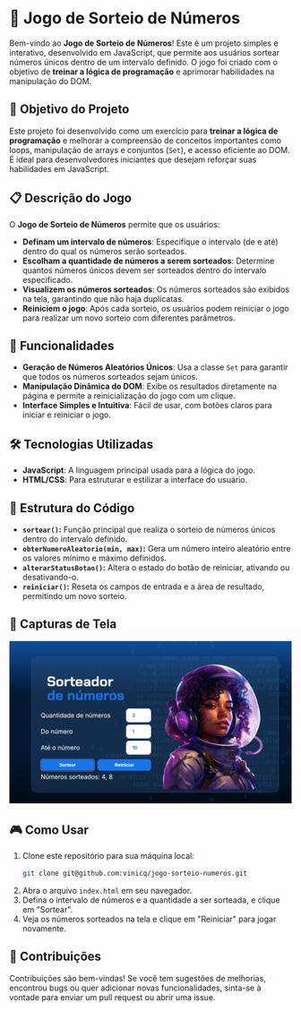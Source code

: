 # 🎲 Jogo de Sorteio de Números

Bem-vindo ao **Jogo de Sorteio de Números**! Este é um projeto simples e interativo, desenvolvido em JavaScript, que permite aos usuários sortear números únicos dentro de um intervalo definido. O jogo foi criado com o objetivo de **treinar a lógica de programação** e aprimorar habilidades na manipulação do DOM.

## 🎯 Objetivo do Projeto

Este projeto foi desenvolvido como um exercício para **treinar a lógica de programação** e melhorar a compreensão de conceitos importantes como loops, manipulação de arrays e conjuntos (`Set`), e acesso eficiente ao DOM. É ideal para desenvolvedores iniciantes que desejam reforçar suas habilidades em JavaScript.

## 📋 Descrição do Jogo

O **Jogo de Sorteio de Números** permite que os usuários:

- **Definam um intervalo de números**: Especifique o intervalo (de e até) dentro do qual os números serão sorteados.
- **Escolham a quantidade de números a serem sorteados**: Determine quantos números únicos devem ser sorteados dentro do intervalo especificado.
- **Visualizem os números sorteados**: Os números sorteados são exibidos na tela, garantindo que não haja duplicatas.
- **Reiniciem o jogo**: Após cada sorteio, os usuários podem reiniciar o jogo para realizar um novo sorteio com diferentes parâmetros.

## 🚀 Funcionalidades

- **Geração de Números Aleatórios Únicos**: Usa a classe `Set` para garantir que todos os números sorteados sejam únicos.
- **Manipulação Dinâmica do DOM**: Exibe os resultados diretamente na página e permite a reinicialização do jogo com um clique.
- **Interface Simples e Intuitiva**: Fácil de usar, com botões claros para iniciar e reiniciar o jogo.

## 🛠️ Tecnologias Utilizadas

- **JavaScript**: A linguagem principal usada para a lógica do jogo.
- **HTML/CSS**: Para estruturar e estilizar a interface do usuário.

## 📄 Estrutura do Código

- **`sortear()`:** Função principal que realiza o sorteio de números únicos dentro do intervalo definido.
- **`obterNumeroAleatorio(min, max)`:** Gera um número inteiro aleatório entre os valores mínimo e máximo definidos.
- **`alterarStatusBotao()`:** Altera o estado do botão de reiniciar, ativando ou desativando-o.
- **`reiniciar()`:** Reseta os campos de entrada e a área de resultado, permitindo um novo sorteio.

## 📸 Capturas de Tela

![Sorteador de Números](https://github.com/vinicq/sorteador-numeros-logica/blob/main/path/to/screenshot.png)

## 🎮 Como Usar

1. Clone este repositório para sua máquina local:
   ```bash
   git clone git@github.com:vinicq/jogo-sorteio-numeros.git
   ```
2. Abra o arquivo `index.html` em seu navegador.
3. Defina o intervalo de números e a quantidade a ser sorteada, e clique em "Sortear".
4. Veja os números sorteados na tela e clique em "Reiniciar" para jogar novamente.

## 🤝 Contribuições

Contribuições são bem-vindas! Se você tem sugestões de melhorias, encontrou bugs ou quer adicionar novas funcionalidades, sinta-se à vontade para enviar um pull request ou abrir uma issue.
